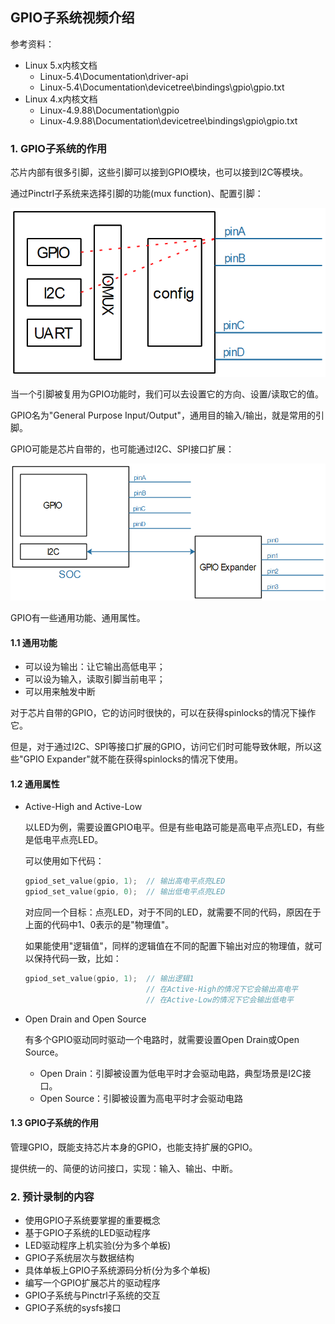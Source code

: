 ## GPIO子系统视频介绍

参考资料：

* Linux 5.x内核文档
  * Linux-5.4\Documentation\driver-api
  * Linux-5.4\Documentation\devicetree\bindings\gpio\gpio.txt
* Linux 4.x内核文档
  * Linux-4.9.88\Documentation\gpio
  * Linux-4.9.88\Documentation\devicetree\bindings\gpio\gpio.txt

### 1. GPIO子系统的作用

芯片内部有很多引脚，这些引脚可以接到GPIO模块，也可以接到I2C等模块。

通过Pinctrl子系统来选择引脚的功能(mux function)、配置引脚：

![](pic/07_GPIO/01_pinctrl_hardware_block.png)



当一个引脚被复用为GPIO功能时，我们可以去设置它的方向、设置/读取它的值。

GPIO名为"General Purpose Input/Output"，通用目的输入/输出，就是常用的引脚。

GPIO可能是芯片自带的，也可能通过I2C、SPI接口扩展：

![image-20210525152320870](pic/07_GPIO/02_gpio_block.png)



GPIO有一些通用功能、通用属性。

#### 1.1 通用功能

* 可以设为输出：让它输出高低电平；
* 可以设为输入，读取引脚当前电平；
* 可以用来触发中断

对于芯片自带的GPIO，它的访问时很快的，可以在获得spinlocks的情况下操作它。

但是，对于通过I2C、SPI等接口扩展的GPIO，访问它们时可能导致休眠，所以这些"GPIO Expander"就不能在获得spinlocks的情况下使用。



#### 1.2 通用属性

* Active-High and Active-Low

  以LED为例，需要设置GPIO电平。但是有些电路可能是高电平点亮LED，有些是低电平点亮LED。

  可以使用如下代码：

  ```c
  gpiod_set_value(gpio, 1);  // 输出高电平点亮LED
  gpiod_set_value(gpio, 0);  // 输出低电平点亮LED
  ```

  对应同一个目标：点亮LED，对于不同的LED，就需要不同的代码，原因在于上面的代码中1、0表示的是"物理值"。

  如果能使用"逻辑值"，同样的逻辑值在不同的配置下输出对应的物理值，就可以保持代码一致，比如：

  ```c
  gpiod_set_value(gpio, 1);  // 输出逻辑1
                             // 在Active-High的情况下它会输出高电平
                             // 在Active-Low的情况下它会输出低电平
  ```

  

* Open Drain and Open Source

  有多个GPIO驱动同时驱动一个电路时，就需要设置Open Drain或Open Source。

  * Open Drain：引脚被设置为低电平时才会驱动电路，典型场景是I2C接口。
  * Open Source：引脚被设置为高电平时才会驱动电路



#### 1.3 GPIO子系统的作用

管理GPIO，既能支持芯片本身的GPIO，也能支持扩展的GPIO。

提供统一的、简便的访问接口，实现：输入、输出、中断。



### 2. 预计录制的内容

* 使用GPIO子系统要掌握的重要概念
* 基于GPIO子系统的LED驱动程序
* LED驱动程序上机实验(分为多个单板)
* GPIO子系统层次与数据结构
* 具体单板上GPIO子系统源码分析(分为多个单板)
* 编写一个GPIO扩展芯片的驱动程序
* GPIO子系统与Pinctrl子系统的交互
* GPIO子系统的sysfs接口

